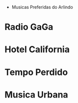 * Musicas Preferidas do Arlindo

# Radio GaGa

# Hotel California

# Tempo Perdido

# Musica Urbana


